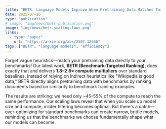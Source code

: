 ```yaml
---
title: "BETR: Language Models Improve When Pretraining Data Matches Target Tasks"
date: 2025-07-16
type: "publication"
# image: "img/news/betr-publication.png"
image: "img/news/betr-scaling-laws.png"
links:
  - type: "paper"
    url: "https://arxiv.org/abs/2507.12466"
tags: ["BETR", "language models", "efficiency"]
---
```


Forget vague heuristics—match your pretraining data directly to your benchmarks! Our latest work, **BETR (Benchmark-Targeted Ranking)**, does exactly that and delivers **1.8–2.8× compute multipliers** over standard baselines. Instead of relying on indirect heuristics like "Wikipedia is good data," BETR directly aligns pretraining data with benchmarks by ranking documents based on similarity to benchmark training examples.

The results are striking: we need only ~45–55% of the compute to reach the same performance. Our scaling laws reveal that when you scale up model size and compute, milder filtering becomes optimal. But there's a catch—over-optimizing for standard benchmarks can create narrow, brittle models, reminding us that the benchmarks we choose fundamentally shape what our models can become.